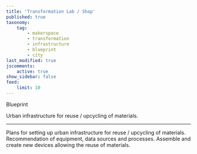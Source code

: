 ```yaml
---
title: 'Transformation Lab / Shop'
published: true
taxonomy:
    tag:
        - makerspace
        - transformation
        - infrastructure
        - blueprint
        - city
last_modified: true
jscomments:
    active: true
show_sidebar: false
feed:
    limit: 10
---
```


Blueprint

Urban infrastructure for reuse / upcycling of materials.

---

Plans for setting up urban infrastructure for reuse / upcycling of materials. Recommendation of equipment, data sources and processes. Assemble and create new devices allowing the reuse of materials.
